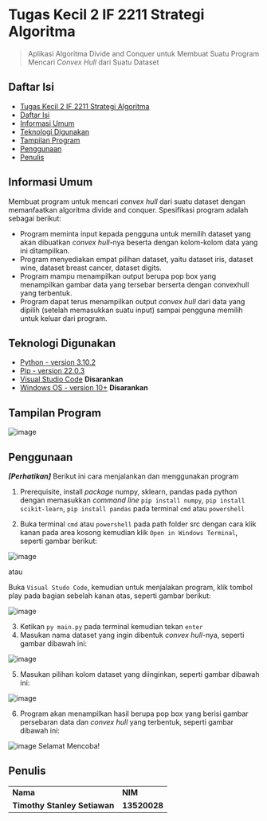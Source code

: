 # Tugas Kecil 2 IF 2211 Strategi Algoritma
> Aplikasi Algoritma Divide and Conquer untuk Membuat Suatu Program Mencari _Convex Hull_ dari Suatu Dataset

## Daftar Isi
  - [Tugas Kecil 2 IF 2211 Strategi Algoritma](#tugas-kecil-2-if-2211-strategi-algoritma)
  - [Daftar Isi](#daftar-isi)
  - [Informasi Umum](#informasi-umum)
  - [Teknologi Digunakan](#teknologi-digunakan)
  - [Tampilan Program](#tampilan-program)
  - [Penggunaan](#penggunaan)
  - [Penulis](#penulis)
<!-- * [License](#license) -->

## Informasi Umum
Membuat program untuk mencari _convex hull_ dari suatu dataset dengan memanfaatkan algoritma divide and conquer. 
Spesifikasi program adalah sebagai berikut: 
- Program meminta input kepada pengguna untuk memilih dataset yang akan dibuatkan _convex hull_-nya beserta dengan kolom-kolom data yang ini ditampilkan.
- Program menyediakan empat pilihan dataset, yaitu dataset iris, dataset wine, dataset breast cancer, dataset digits.
- Program mampu menampilkan output berupa pop box yang menampilkan gambar data yang tersebar berserta dengan convexhull yang terbentuk.
- Program dapat terus menampilkan output _convex hull_ dari data yang dipilih (setelah memasukkan suatu input) sampai pengguna memilih untuk keluar dari program.
<!-- You don't have to answer all the questions - just the ones relevant to your project. -->

## Teknologi Digunakan
- [Python - version 3.10.2](https://id.wikipedia.org/wiki/Python_(bahasa_pemrograman)) 
- [Pip - version 22.0.3](https://en.wikipedia.org/wiki/Pip_(package_manager))
- [Visual Studio Code](https://code.visualstudio.com/) **Disarankan**
- [Windows OS - version 10+](https://en.wikipedia.org/wiki/Microsoft_Windows) **Disarankan**

## Tampilan Program

  ![image](https://media.discordapp.net/attachments/941288781401698307/947415459941191691/unknown.png)

## Penggunaan
***[Perhatikan]***
Berikut ini cara menjalankan dan menggunakan program
1. Prerequisite, install _package_ numpy, sklearn, pandas pada python dengan memasukkan _command line_ ```pip install numpy```, ```pip install scikit-learn```, ```pip install pandas``` pada terminal ```cmd``` atau ```powershell```
  
2. Buka terminal ```cmd``` atau ```powershell``` pada path folder src dengan cara klik kanan pada area kosong kemudian klik ```Open in Windows Terminal```, seperti gambar berikut:

  ![image](https://cdn.discordapp.com/attachments/941288781401698307/947418519337861170/unknown.png)

  atau 

  Buka ```Visual Studo Code```, kemudian untuk menjalakan program, klik tombol play pada bagian sebelah kanan atas, seperti gambar berikut:
  
  ![image](https://cdn.discordapp.com/attachments/941288781401698307/947421032598339634/Untitled.png)

3. Ketikan ```py main.py``` pada terminal kemudian tekan ```enter``` 
4. Masukan nama dataset yang ingin dibentuk _convex hull_-nya, seperti gambar dibawah ini:

  ![image](https://cdn.discordapp.com/attachments/941288781401698307/947410226259296256/unknown.png)

5. Masukan pilihan kolom dataset yang diinginkan, seperti gambar dibawah ini:

  ![image](https://media.discordapp.net/attachments/941288781401698307/947415459941191691/unknown.png)

6. Program akan menampilkan hasil berupa pop box yang berisi gambar persebaran data dan _convex hull_ yang terbentuk, seperti gambar dibawah ini:
   
  ![image](https://cdn.discordapp.com/attachments/941288781401698307/947421240795213864/unknown.png)
Selamat Mencoba!
    
## Penulis
<table>
    <tr>
      <td><b>Nama</b></td>
      <td><b>NIM</b></td>
    </tr>
    <tr>
      <td><b>Timothy Stanley Setiawan</b></td>
      <td><b>13520028</b></td>
    </tr>
</table